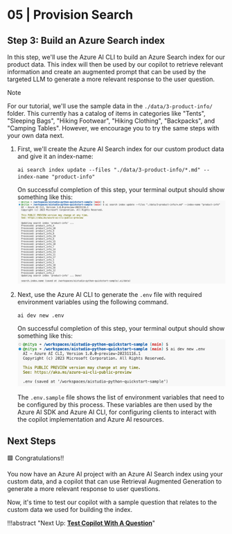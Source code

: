 # 05 | Provision Search

## Step 3: Build an Azure Search index

In this step, we'll use the Azure AI CLI to build an Azure Search index for our product data. This index will then be used by our copilot to retrieve relevant information and create an augmented prompt that can be used by the targeted LLM to generate a more relevant response to the user question.

> [!NOTE]  
> For our tutorial, we'll use the sample data in the `./data/3-product-info/` folder. This currently has a catalog of items in categories like "Tents", "Sleeping Bags", "Hiking Footwear", "Hiking Clothing", "Backpacks", and "Camping Tables". However, we encourage you to try the same steps with your own data next.


1. First, we'll create the Azure AI Search index for our custom product data and give it an index-name:
    ```
    ai search index update --files "./data/3-product-info/*.md" --index-name "product-info"
    ```
    On successful completion of this step, your terminal output should show something like this:
    ![Index creation](./img/10-index-creation.png)

2. Next, use the Azure AI CLI to generate the `.env` file with required environment variables using the following command.

    ```
    ai dev new .env
    ```
    On successful completion of this step, your terminal output should show something like this:
    ![Env creation](./img/11-env-creation.png)

    The `.env.sample` file shows the list of environment variables that need to be configured by this process. These variables are then used by the Azure AI SDK and Azure AI CLI, for configuring clients to interact with the copilot implementation and Azure AI resources.

## Next Steps

🟩 Congratulations!! 

You now have an Azure AI project with an Azure AI Search index using your custom data, and a copilot that can use Retrieval Augmented Generation to generate a more relevant response to user questions.

Now, it's time to test our copilot with a sample question that relates to the custom data we used for building the index.

!!!abstract "Next Up: [**Test Copilot With A Question**](./06-copilot.md)"